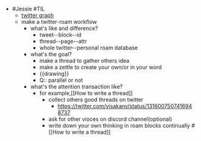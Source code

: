 - #Jessie #TIL
    - [twitter graph](https://obrowne.eu/tweetGraphAbout.html)
    - make a twitter-roam workflow
        - what's like and difference?
            - tweet--block--id
            - thread--page--attr
            - whole twitter--personal roam database
        - what's the goal?
            - make a thread to gather others idea
            - make a zettle to create your own/or in your word
            - {{drawing}}
            - Q:: parallel or not
        - what's the attention transaction like?
            - for example,[[How to write a thread]]
                - collect others good threads on twitter
                    - https://twitter.com/visakanv/status/1316007507416948737
                - ask for other vioces on discord channel(optional)
                - write down your own thinking in roam blocks continually #[[How to write a thread]]
